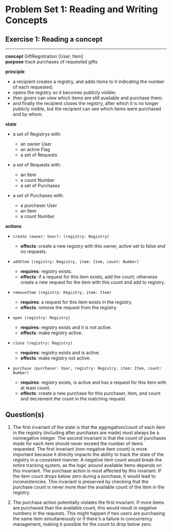 # Problem Set 1: Reading and Writing Concepts
## Exercise 1: Reading a concept

---

**concept** GiftRegistration [User, Item]  
**purpose** track purchases of requested gifts

**principle**
  - a recipient creates a registry, and adds items to it indicating the number of each requested;
  - opens the registry so it becomes publicly visible;
  - then givers can view which items are still available and purchase them;
  - and finally the recipient closes the registry, after which it is no longer publicly visible, but the recipient can see which items were purchased and by whom.

**state**
  - a set of Registrys with:
    - an owner User
    - an active Flag
    - a set of Requests

  - a set of Requests with:
    - an Item
    - a count Number
    - a set of Purchases

  - a set of Purchases with:
    - a purchaser User
    - an Item
    - a count Number

**actions**
  - `create (owner: User): (registry: Registry)`
    - **effects**: create a new registry with this owner, active set to false and no requests.

  - `addItem (registry: Registry, item: Item, count: Number)`
    - **requires**: registry exists.
    - **effects**: if a request for this item exists, add the count; otherwise create a new request for the item with this count and add to registry.

  - `removeItem (registry: Registry, item: Item)`
    - **requires**: a request for this item exists in the registry.
    - **effects**: remove the request from the registry.

  - `open (registry: Registry)`
    - **requires**: registry exists and it is not active.
    - **effects**: make registry active.

  - `close (registry: Registry)`
    - **requires**: registry exists and is active.
    - **effects**: make registry not active.

  - `purchase (purchaser: User, registry: Registry, item: Item, count: Number)`
    - **requires**: registry exists, is active and has a request for this item with at least count.
    - **effects**: create a new purchase for this purchaser, item, and count and decrement the count in the matching request.

## Question(s)

1. The first invariant of the state is that the aggregation/count of each item in the registry (including after purchases are made) must always be a nonnegative integer. The second invariant is that the count of purchases made for each item should never exceed the number of items requested. The first invariant (non-negative item count) is more important because it directly impacts the ability to track the state of the registry in a consistent manner. A negative item count would break the entire tracking system, as the logic around available items depends on this invariant. The purchase action is most affected by this invariant. If the item count drops below zero during a purchase, it would lead to inconsistencies. This invariant is preserved by checking that the purchase count is never more than the available count of the item in the registry.

2. The purchase action potentially violates the first invariant. If more items are purchased than the available count, this would result in negative numbers in the requests. This might happen if two users are purchasing the same item simultaneously or if there's a failure in concurrency management, making it possible for the count to drop below zero.

